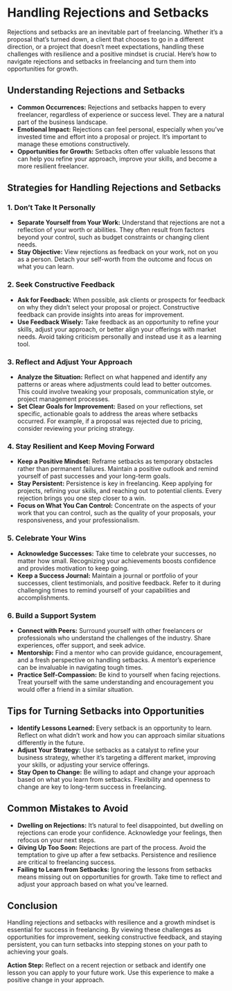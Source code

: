 # Handling Rejections and Setbacks

Rejections and setbacks are an inevitable part of freelancing. Whether it’s a proposal that’s turned down, a client that chooses to go in a different direction, or a project that doesn’t meet expectations, handling these challenges with resilience and a positive mindset is crucial. Here’s how to navigate rejections and setbacks in freelancing and turn them into opportunities for growth.

## Understanding Rejections and Setbacks

- **Common Occurrences:** Rejections and setbacks happen to every freelancer, regardless of experience or success level. They are a natural part of the business landscape.
- **Emotional Impact:** Rejections can feel personal, especially when you’ve invested time and effort into a proposal or project. It’s important to manage these emotions constructively.
- **Opportunities for Growth:** Setbacks often offer valuable lessons that can help you refine your approach, improve your skills, and become a more resilient freelancer.

## Strategies for Handling Rejections and Setbacks

### 1. **Don’t Take It Personally**

- **Separate Yourself from Your Work:** Understand that rejections are not a reflection of your worth or abilities. They often result from factors beyond your control, such as budget constraints or changing client needs.
- **Stay Objective:** View rejections as feedback on your work, not on you as a person. Detach your self-worth from the outcome and focus on what you can learn.

### 2. **Seek Constructive Feedback**

- **Ask for Feedback:** When possible, ask clients or prospects for feedback on why they didn’t select your proposal or project. Constructive feedback can provide insights into areas for improvement.
- **Use Feedback Wisely:** Take feedback as an opportunity to refine your skills, adjust your approach, or better align your offerings with market needs. Avoid taking criticism personally and instead use it as a learning tool.

### 3. **Reflect and Adjust Your Approach**

- **Analyze the Situation:** Reflect on what happened and identify any patterns or areas where adjustments could lead to better outcomes. This could involve tweaking your proposals, communication style, or project management processes.
- **Set Clear Goals for Improvement:** Based on your reflections, set specific, actionable goals to address the areas where setbacks occurred. For example, if a proposal was rejected due to pricing, consider reviewing your pricing strategy.

### 4. **Stay Resilient and Keep Moving Forward**

- **Keep a Positive Mindset:** Reframe setbacks as temporary obstacles rather than permanent failures. Maintain a positive outlook and remind yourself of past successes and your long-term goals.
- **Stay Persistent:** Persistence is key in freelancing. Keep applying for projects, refining your skills, and reaching out to potential clients. Every rejection brings you one step closer to a win.
- **Focus on What You Can Control:** Concentrate on the aspects of your work that you can control, such as the quality of your proposals, your responsiveness, and your professionalism.

### 5. **Celebrate Your Wins**

- **Acknowledge Successes:** Take time to celebrate your successes, no matter how small. Recognizing your achievements boosts confidence and provides motivation to keep going.
- **Keep a Success Journal:** Maintain a journal or portfolio of your successes, client testimonials, and positive feedback. Refer to it during challenging times to remind yourself of your capabilities and accomplishments.

### 6. **Build a Support System**

- **Connect with Peers:** Surround yourself with other freelancers or professionals who understand the challenges of the industry. Share experiences, offer support, and seek advice.
- **Mentorship:** Find a mentor who can provide guidance, encouragement, and a fresh perspective on handling setbacks. A mentor’s experience can be invaluable in navigating tough times.
- **Practice Self-Compassion:** Be kind to yourself when facing rejections. Treat yourself with the same understanding and encouragement you would offer a friend in a similar situation.

## Tips for Turning Setbacks into Opportunities

- **Identify Lessons Learned:** Every setback is an opportunity to learn. Reflect on what didn’t work and how you can approach similar situations differently in the future.
- **Adjust Your Strategy:** Use setbacks as a catalyst to refine your business strategy, whether it’s targeting a different market, improving your skills, or adjusting your service offerings.
- **Stay Open to Change:** Be willing to adapt and change your approach based on what you learn from setbacks. Flexibility and openness to change are key to long-term success in freelancing.

## Common Mistakes to Avoid

- **Dwelling on Rejections:** It’s natural to feel disappointed, but dwelling on rejections can erode your confidence. Acknowledge your feelings, then refocus on your next steps.
- **Giving Up Too Soon:** Rejections are part of the process. Avoid the temptation to give up after a few setbacks. Persistence and resilience are critical to freelancing success.
- **Failing to Learn from Setbacks:** Ignoring the lessons from setbacks means missing out on opportunities for growth. Take time to reflect and adjust your approach based on what you’ve learned.

## Conclusion

Handling rejections and setbacks with resilience and a growth mindset is essential for success in freelancing. By viewing these challenges as opportunities for improvement, seeking constructive feedback, and staying persistent, you can turn setbacks into stepping stones on your path to achieving your goals.

**Action Step:** Reflect on a recent rejection or setback and identify one lesson you can apply to your future work. Use this experience to make a positive change in your approach.
